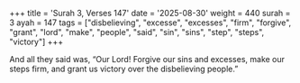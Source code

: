 +++
title = 'Surah 3, Verses 147'
date = '2025-08-30'
weight = 440
surah = 3
ayah = 147
tags = ["disbelieving", "excesse", "excesses", "firm", "forgive", "grant", "lord", "make", "people", "said", "sin", "sins", "step", "steps", "victory"]
+++

And all they said was, “Our Lord! Forgive our sins and excesses, make our steps firm, and grant us victory over the disbelieving people.”